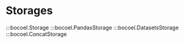 # <code class="doc-symbol doc-symbol-nav doc-symbol-module"></code> Storages

:::bocoel.Storage
:::bocoel.PandasStorage
:::bocoel.DatasetsStorage
:::bocoel.ConcatStorage
